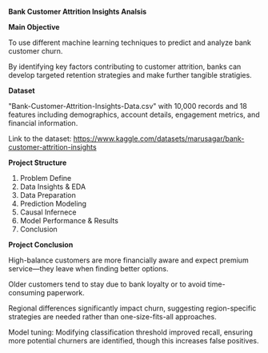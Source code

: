 **Bank Customer Attrition Insights Analsis**

**Main Objective**

To use different machine learning techniques to predict and analyze bank customer churn. 

By identifying key factors contributing to customer attrition, banks can develop targeted retention strategies and make further tangible stratigies.

**Dataset**

"Bank-Customer-Attrition-Insights-Data.csv" with 10,000 records and 18 features including demographics, account details, engagement metrics, and financial information.

Link to the dataset: https://www.kaggle.com/datasets/marusagar/bank-customer-attrition-insights

**Project Structure**

1. Problem Define
2. Data Insights & EDA
3. Data Preparation
4. Prediction Modeling
5. Causal Infernece 
6. Model Performance & Results
7. Conclusion

**Project Conclusion**

High-balance customers are more financially aware and expect premium service—they leave when finding better options.

Older customers tend to stay due to bank loyalty or to avoid time-consuming paperwork.

Regional differences significantly impact churn, suggesting region-specific strategies are needed rather than one-size-fits-all approaches.

Model tuning: Modifying classification threshold improved recall, ensuring more potential churners are identified, though this increases false positives.

